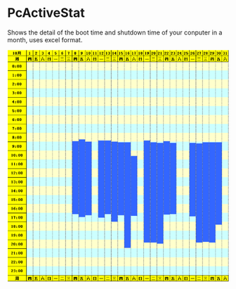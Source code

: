 # PcActiveStat
Shows the detail of the boot time and shutdown time of your conputer in a month, uses excel format.

![image](https://raw.githubusercontent.com/Shilyx/PcActiveStat/master/stat1.png)

